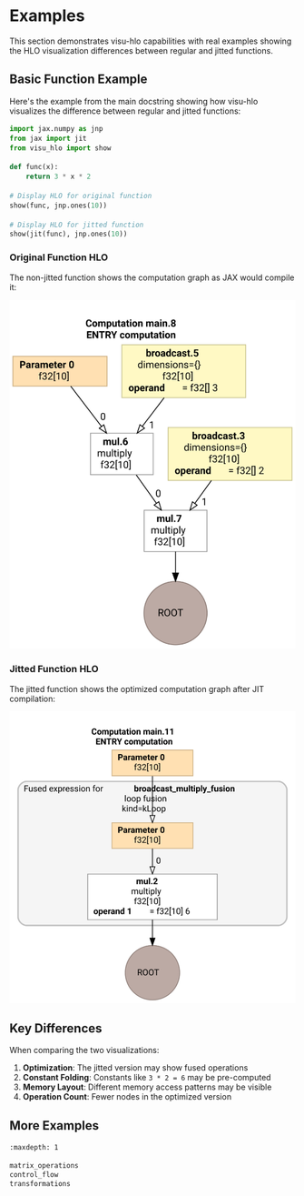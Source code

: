 # Examples

This section demonstrates visu-hlo capabilities with real examples showing the HLO visualization differences between regular and jitted functions.

## Basic Function Example

Here's the example from the main docstring showing how visu-hlo visualizes the difference between regular and jitted functions:

```python
import jax.numpy as jnp
from jax import jit
from visu_hlo import show

def func(x):
    return 3 * x * 2

# Display HLO for original function
show(func, jnp.ones(10))

# Display HLO for jitted function
show(jit(func), jnp.ones(10))
```

### Original Function HLO

The non-jitted function shows the computation graph as JAX would compile it:

![Original Function HLO](original_function.svg)

### Jitted Function HLO

The jitted function shows the optimized computation graph after JIT compilation:

![Jitted Function HLO](jitted_function.svg)

## Key Differences

When comparing the two visualizations:

1. **Optimization**: The jitted version may show fused operations
2. **Constant Folding**: Constants like `3 * 2 = 6` may be pre-computed
3. **Memory Layout**: Different memory access patterns may be visible
4. **Operation Count**: Fewer nodes in the optimized version

## More Examples

```{toctree}
:maxdepth: 1

matrix_operations
control_flow
transformations
```
